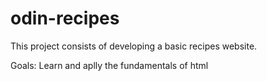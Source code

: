 # odin-recipes

This project consists of developing a basic recipes website.

Goals:
    Learn and aplly the fundamentals of html 
    